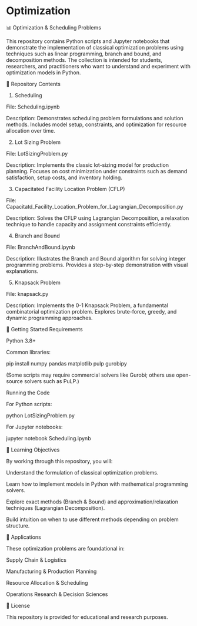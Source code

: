 # Optimization

📊 Optimization & Scheduling Problems

This repository contains Python scripts and Jupyter notebooks that demonstrate the implementation of classical optimization problems using techniques such as linear programming, branch and bound, and decomposition methods. The collection is intended for students, researchers, and practitioners who want to understand and experiment with optimization models in Python.

📂 Repository Contents
1. Scheduling

File: Scheduling.ipynb

Description: Demonstrates scheduling problem formulations and solution methods. Includes model setup, constraints, and optimization for resource allocation over time.

2. Lot Sizing Problem

File: LotSizingProblem.py

Description: Implements the classic lot-sizing model for production planning. Focuses on cost minimization under constraints such as demand satisfaction, setup costs, and inventory holding.

3. Capacitated Facility Location Problem (CFLP)

File: Capacitatd_Facility_Location_Problem_for_Lagrangian_Decomposition.py

Description: Solves the CFLP using Lagrangian Decomposition, a relaxation technique to handle capacity and assignment constraints efficiently.

4. Branch and Bound

File: BranchAndBound.ipynb

Description: Illustrates the Branch and Bound algorithm for solving integer programming problems. Provides a step-by-step demonstration with visual explanations.

5. Knapsack Problem

File: knapsack.py

Description: Implements the 0-1 Knapsack Problem, a fundamental combinatorial optimization problem. Explores brute-force, greedy, and dynamic programming approaches.

🚀 Getting Started
Requirements

Python 3.8+

Common libraries:

pip install numpy pandas matplotlib pulp gurobipy


(Some scripts may require commercial solvers like Gurobi; others use open-source solvers such as PuLP.)

Running the Code

For Python scripts:

python LotSizingProblem.py


For Jupyter notebooks:

jupyter notebook Scheduling.ipynb

🎯 Learning Objectives

By working through this repository, you will:

Understand the formulation of classical optimization problems.

Learn how to implement models in Python with mathematical programming solvers.

Explore exact methods (Branch & Bound) and approximation/relaxation techniques (Lagrangian Decomposition).

Build intuition on when to use different methods depending on problem structure.

📌 Applications

These optimization problems are foundational in:

Supply Chain & Logistics

Manufacturing & Production Planning

Resource Allocation & Scheduling

Operations Research & Decision Sciences

📜 License

This repository is provided for educational and research purposes.
